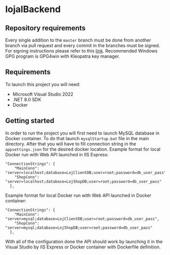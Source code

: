 # lojalBackend

## Repository requirements
Every single addition to the `master` branch must be done from another branch via pull request and every commit in the branches must be signed.
For signing instructions please refer to this [link](https://docs.github.com/en/authentication/managing-commit-signature-verification/generating-a-new-gpg-key).
Recommended Windows GPG program is GPG4win with Kleopatra key manager.

## Requirements
To launch this project you will need:
- Microsoft Visual Studio 2022
- .NET 8.0 SDK
- Docker

## Getting started
In order to run the project you will first need to launch MySQL database in Docker container.
To do that launch `mysqlStartup.bat` file in the main directory.
After that you will have to fill connection string in the `appsettings.json` for the desired docker location.
Example format for local Docker run with Web API launched in IIS Express:
```
"ConnectionStrings": {
    "MainConn": "server=localhost;database=LojClientDB;user=root;password=db_user_pass",
    "ShopConn": "server=localhost;database=LojShopDB;user=root;password=db_user_pass"
  },
```
Example format for local Docker run with Web API launched in Docker container:
```
"ConnectionStrings": {
    "MainConn": "server=mysql;database=LojClientDB;user=root;password=db_user_pass",
    "ShopConn": "server=mysql;database=LojShopDB;user=root;password=db_user_pass"
  },
```
With all of the configuration done the API should work by launching it in the Visual Studio by IIS Express or Docker container with Dockerfile definition.